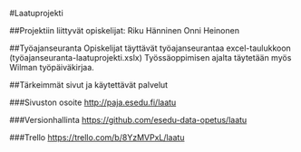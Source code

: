 #Laatuprojekti

##Projektiin liittyvät opiskelijat: 
Riku Hänninen
Onni Heinonen

##Työajanseuranta
Opiskelijat täyttävät työajanseurantaa excel-taulukkoon (työajanseuranta-laatuprojekti.xslx)
Työssäoppimisen ajalta täytetään myös Wilman työpäiväkirjaa.


##Tärkeimmät sivut ja käytettävät palvelut

###Sivuston osoite
http://paja.esedu.fi/laatu

###Versionhallinta
https://github.com/esedu-data-opetus/laatu

###Trello
https://trello.com/b/8YzMVPxL/laatu
